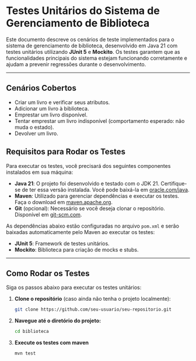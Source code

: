 # Testes Unitários do Sistema de Gerenciamento de Biblioteca

Este documento descreve os cenários de teste implementados para o sistema de gerenciamento de biblioteca, desenvolvido em Java 21 com testes unitários utilizando **JUnit 5** e **Mockito**. Os testes garantem que as funcionalidades principais do sistema estejam funcionando corretamente e ajudam a prevenir regressões durante o desenvolvimento.

---

## Cenários Cobertos


* Criar um livro e verificar seus atributos.
* Adicionar um livro à biblioteca.
* Emprestar um livro disponível.
* Tentar emprestar um livro indisponível (comportamento esperado: não muda o estado).
* Devolver um livro.

## Requisitos para Rodar os Testes

Para executar os testes, você precisará dos seguintes componentes instalados em sua máquina:

- **Java 21**: O projeto foi desenvolvido e testado com o JDK 21. Certifique-se de ter essa versão instalada. Você pode baixá-la em [oracle.com/java](https://www.oracle.com/java/).
- **Maven**: Utilizado para gerenciar dependências e executar os testes. Faça o download em [maven.apache.org](https://maven.apache.org).
- **Git** (opcional): Necessário se você deseja clonar o repositório. Disponível em [git-scm.com](https://git-scm.com).

As dependências abaixo estão configuradas no arquivo `pom.xml` e serão baixadas automaticamente pelo Maven ao executar os testes:

- **JUnit 5**: Framework de testes unitários.
- **Mockito**: Biblioteca para criação de mocks e stubs.

---

## Como Rodar os Testes

Siga os passos abaixo para executar os testes unitários:

1. **Clone o repositório** (caso ainda não tenha o projeto localmente):
   ```bash
   git clone https://github.com/seu-usuario/seu-repositorio.git

1. **Navegue até o diretório do projeto:**
   ```bash 
   cd biblioteca

2. **Execute os testes com maven**
    ```bash 
    mvn test